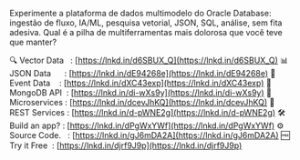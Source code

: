 Experimente a plataforma de dados multimodelo do Oracle Database: ingestão de fluxo, IA/ML, pesquisa vetorial, JSON, SQL, análise, sem fita adesiva. Qual é a pilha de multiferramentas mais dolorosa que você teve que manter?

🔍 Vector Data   : [https://lnkd.in/d6SBUX_Q](https://lnkd.in/d6SBUX_Q)
📊 JSON Data      : [https://lnkd.in/dE94268e](https://lnkd.in/dE94268e)
📨 Event Data    : [https://lnkd.in/dXC43exp](https://lnkd.in/dXC43exp)
🍃 MongoDB API  : [https://lnkd.in/di-wXs9y](https://lnkd.in/di-wXs9y)
🧩 Microservices : [https://lnkd.in/dcevJhKQ](https://lnkd.in/dcevJhKQ)
🔐 REST Services : [https://lnkd.in/d-pWNE2g](https://lnkd.in/d-pWNE2g)
🛠️ Build an app? : [https://lnkd.in/dPgWxYWf](https://lnkd.in/dPgWxYWf)
⚙️ Source Code.   : [https://lnkd.in/gJ6mDA2A](https://lnkd.in/gJ6mDA2A)
🆓 Try it Free  : [https://lnkd.in/djrf9J9p](https://lnkd.in/djrf9J9p)
